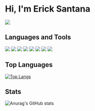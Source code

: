 # Hi, I'm Erick Santana
<a href="https://www.linkedin.com/in/erick-santana-dev/"><img src="https://img.shields.io/badge/Linkedin-erick--santana--dev-blue.svg" /></a>

## Languages and Tools
<code><img src="https://img.shields.io/badge/-Javascript-yellow.svg" /></code>
<code><img src="https://img.shields.io/badge/-Typescript-blue.svg" /></code>
<code><img src="https://img.shields.io/badge/-GraphQL-ff69b4.svg" /></code>
<code><img src="https://img.shields.io/badge/-MongoDB-success.svg" /></code>
<code><img src="https://img.shields.io/badge/-Redis-red.svg" /></code>
<code><img src="https://img.shields.io/badge/-Docker-blue.svg" /></code>
<code><img src="https://img.shields.io/badge/-Jest-orange.svg" /></code>
<code><img src="https://img.shields.io/badge/-Express-inactive.svg" /></code>

## Top Languages
[![Top Langs](https://github-readme-stats.vercel.app/api/top-langs/?username=erick-santana&theme=algolia&layout=compact)](https://github.com/erick-santana)

## Stats
![Anurag's GitHub stats](https://github-readme-stats.vercel.app/api?username=erick-santana&theme=algolia&show_icons=true)
